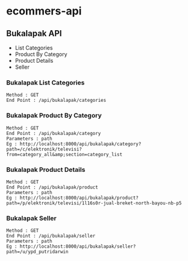 # ecommers-api

## Bukalapak API
- List Categories
- Product By Category
- Product Details
- Seller

### Bukalapak List Categories

````
Method : GET
End Point : /api/bukalapak/categories
````

### Bukalapak Product By Category

````
Method : GET
End Point : /api/bukalapak/category
Parameters : path
Eg : http://localhost:8000/api/bukalapak/category?path=/c/elektronik/televisi?from=category_all&amp;section=category_list
````

### Bukalapak Product Details

````
Method : GET
End Point : /api/bukalapak/product
Parameters : path
Eg : http://localhost:8000/api/bukalapak/product?path=/p/elektronik/televisi/1l16s0r-jual-breket-north-bayou-nb-p5
````


### Bukalapak Seller

````
Method : GET
End Point : /api/bukalapak/seller
Parameters : path
Eg : http://localhost:8000/api/bukalapak/seller?path=/u/ypd_putridarwin
````